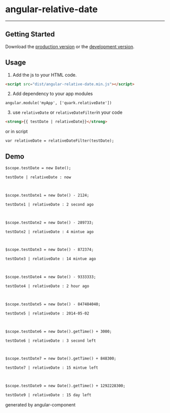 # angular-relative-date

***

## Getting Started

Download the [production version][min] or the [development version][max].

[min]: https://raw.githubusercontent.com/ariesjia/angular-relative-date/master/dist/angular-relative-date.min.js
[max]: https://raw.githubusercontent.com/ariesjia/angular-relative-date/master/dist/angular-relative-date.js


## Usage

1. Add the js to your HTML code.

```html
<script src="dist/angular-relative-date.min.js"></script>
```
2. Add dependency to your app modules
```script
angular.module('myApp', ['quark.relativeDate'])
```

3. use `relativeDate` or `relativeDateFilter`in your code
```html
<strong>{{ testDate | relativeDate}}</strong>
```
or in script
```script
var relativeDate = relativeDateFilter(testDate);
```

## Demo

```html
$scope.testDate = new Date();

testDate | relativeDate : now



$scope.testDate1 = new Date() - 2124;

testDate1 | relativeDate : 2 second ago



$scope.testDate2 = new Date() - 289733;

testDate2 | relativeDate : 4 mintue ago



$scope.testDate3 = new Date() - 872374;

testDate3 | relativeDate : 14 mintue ago



$scope.testDate4 = new Date() - 9333333;

testDate4 | relativeDate : 2 hour ago



$scope.testDate5 = new Date() - 847484040;

testDate5 | relativeDate : 2014-05-02



$scope.testDate6 = new Date().getTime() + 3000;

testDate6 | relativeDate : 3 second left



$scope.testDate7 = new Date().getTime() + 848300;

testDate7 | relativeDate : 15 mintue left



$scope.testDate9 = new Date().getTime() + 1292228300;

testDate9 | relativeDate : 15 day left

```

generated by angular-component

